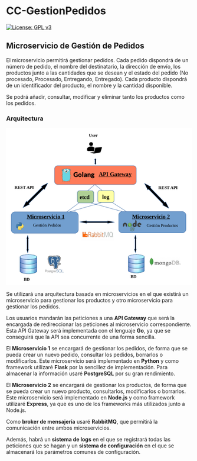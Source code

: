 # CC-GestionPedidos

[![License: GPL v3](https://img.shields.io/badge/License-GPL%20v3-blue.svg)](https://www.gnu.org/licenses/gpl-3.0)

## Microservicio de Gestión de Pedidos

El microservicio permitirá gestionar pedidos. Cada pedido dispondrá de un número de pedido, el nombre del destinatario, la dirección de envío, los productos junto a las cantidades que se desean y el estado del pedido (No procesado, Procesado, Entregando, Entregado). Cada producto dispondrá de un identificador del producto, el nombre y la cantidad disponible.  

Se podrá añadir, consultar, modificar y eliminar tanto los productos como los pedidos.

### Arquitectura

![Diagrama arquitectura](doc/img/diagrama-arquitectura.png)  

Se utilizará una arquitectura basada en microservicios en el que existirá un microservicio para gestionar los productos y otro microservicio para gestionar los pedidos.  

Los usuarios mandarán las peticiones a una **API Gateway** que será la encargada de redireccionar las peticiones al microservicio correspondiente. Esta API Gateway será implementada con el lenguaje **Go**, ya que se conseguirá que la API sea concurrente de una forma sencilla.  

El **Microservicio 1** se encargará de gestionar los pedidos, de forma que se pueda crear un nuevo pedido, consultar los pedidos, borrarlos o modificarlos. Este microservicio será implementado en **Python** y como framework utilizaré **Flask** por la sencillez de implementación. Para almacenar la información usaré **PostgreSQL** por su gran rendimiento.  

El **Microservicio 2** se encargará de gestionar los productos, de forma que se pueda crear un nuevo producto, consultarlos, modificarlos o borrarlos. Este microservicio será implementado en **Node.js** y como framework utilizaré **Express**, ya que es uno de los frameworks más utilizados junto a Node.js.  

Como **broker de mensajería** usaré **RabbitMQ**, que permitirá la comunicación entre ambos microservicios.  

Además, habrá un **sistema de logs** en el que se registrará todas las peticiones que se hagan y un **sistema de configuración** en el que se almacenará los parámetros comunes de configuración.  
